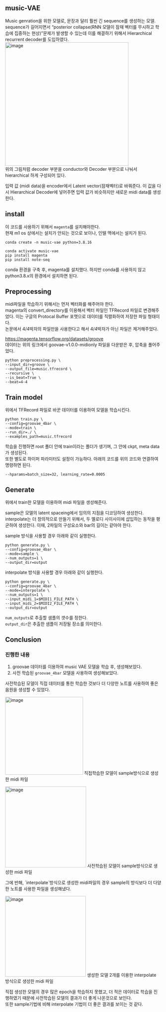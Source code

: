 ## music-VAE
Music genration을 위한 모델로, 문장과 달리 훨씬 긴 sequence를 생성하는 모델.  
sequence가 길어지면서 “posterior collapse(RNN 모델이 잠재 벡터를 무시하고 학습에 집중하는 현상)”문제가 발생할 수 있는데 이를 해결하기 위해서 Hierarchical recurrent decoder를 도입하였다.  
<img width="398" alt="image" src="https://github.com/xdfc1745/music-VAE/assets/39234312/290b6c37-e2ef-482d-93b0-ce03f1aa1092">  
위의 그림처럼 decoder 부분을 conductor와 Decoder 부분으로 나눠서 hierarchical 하게 구성되어 있다.  

입력 값 (midi data)을 encoder에서 Latent vector(잠재벡터)로 바꿔준다. 이 값을 다시 Hierarchical Decoder에 넣어주면 입력 값가 비슷하지만 새로운 midi data를 생성한다.

## install
이 코드를 사용하기 위해서 `magenta`를 설치해야한다.  
현재 m1 os 상에서는 설치가 안되는 것으로 보이나, 인텔 맥에서는 설치가 된다.  
```
conda create -n music-vae python=3.8.16

conda activate music-vae
pip install magenta
pip install note-seq
```
conda 환경을 구축 후, magenta를 설치했다. 하지만 conda를 사용하지 않고 python3.8.x의 환경에서 설치하면 된다.

## Preprocessing
midi파일을 학습하기 위해서는 먼저 벡터화를 해주어야 한다.  
magenta의 convert_directory를 이용해서 벡터 파일인 TFRecord 파일로 변경해주었다. 이는 구글의 Protocal Buffer 포맷으로 데이터를 직렬화하여 저장한 파일 형태이다.  
논문에서 4/4박자의 파일만을 사용한다고 해서 4/4박자가 아닌 파일은 제거해주었다.   

https://magenta.tensorflow.org/datasets/groove   
데이터는 위의 링크에서 goovae-v1.0.0-midionly 파일을 다운받은 후, 압축을 풀어주었다.  

```
python preprocessing.py \
--input_dir=groove \
--output_file=music.tfrecord \
--recursive \
--is_beat=True \
--beat=4-4
```

## Train model
위에서 TFRecord 파일로 바꾼 데이터를 이용하여 모델을 학습시킨다.  

```
python train.py \
--config=groovae_4bar \ 
--mode=train \
--run_dir=./ \
--examples_path=music.tfrecord
```
학습을 진행하면 root 폴더 안에 train이라는 폴더가 생기며, 그 안에 ckpt, meta data가 생성된다.  
또한 별도로 하이퍼 파라미터도 설정이 가능하다. 아래의 코드를 위의 코드와 연결하여 명령하면 된다.
```
--hparams=batch_size=32, learning_rate=0.0005
```

## Generate
위에서 train한 모델을 이용하여 midi 파일을 생성해준다.  

sample은 모델의 latent spaceing에서 임의의 지점을 디코딩하여 생성한다.  
interpolate는 더 창의적으로 만들기 위해서, 두 멜로디 사이사이에 삽입하는 동작을 평균하여 생성한다. 이때, 2파일의 구성요소와 bar의 길이는 같아야 한다.  

sample 방식을 사용할 경우 아래와 같이 실행한다.
```
python generate.py \
--config=groovae_4bar \
--mode=sample \ 
--num_outputs=1 \
--output_dir=output
``` 

interpolate 방식을 사용할 경우 아래와 같이 실행한다.  
```
python generate.py \
--config=groovae_4bar \
--mode=interpolate \
--num_outputs=1 \
--input_midi_1=$MIDI1_FILE_PATH \
--input_midi_2=$MIDI2_FILE_PATH \
--output_dir=output
```
`num_outputs`로 추출할 샘플의 갯수를 정한다.  
`output_dir`은 추출한 샘플이 저장될 장소를 의미한다.  

## Conclusion
### 진행한 내용
1. groovae 데이터를 이용하여 music VAE 모델을 학습 후, 생성해보았다.
2. 사전 학습된 `groovae_4bar` 모델을 사용하여 생성해보았다.

사전학습된 모델이 직접 데이터를 통한 학습한 것보다 더 다양한 노트를 사용하여 좋은 음원을 생성할 수 있었다.   
<p>
    <img width="251" alt="image" src="https://github.com/xdfc1745/music-VAE/assets/39234312/65610848-723e-4741-9a3e-9865d5595049">
    직접학습한 모델이 sample방식으로 생성한 midi 파일
</p>
<p>
  <img width="261" alt="image" src="https://github.com/xdfc1745/music-VAE/assets/39234312/846dd722-2900-4a67-918b-0f9083f91e8d">  
  사전학습된 모델이 sample방식으로 생성한 midi 파일
</p>
그에 반해, `interpolate`방식으로 생성한 midi파일의 경우 sample의 방식보다 더 다양한 노트를 사용한 파일을 생성해냈다.
<p>
  <img width="260" alt="image" src="https://github.com/xdfc1745/music-VAE/assets/39234312/e1028da6-79a7-4b4e-b6bd-8c23f38faa15">  
  생성한 모델 2개를 이용한 interpolate 방식으로 생성한 midi 파일
</p>

직접 생성한 모델의 경우 많은 epoch을 학습하지 못했고, 더 적은 데이터로 학습을 진행하였기 때문에 사전학습된 모델의 결과가 더 좋게 나온것으로 보인다.  
또한 sample기법에 비해 interpolate 기법이 더 좋은 결과를 보이는 것 같다.
